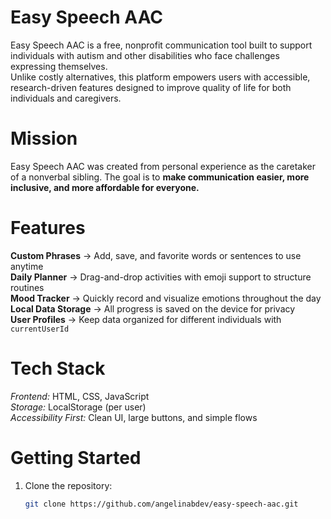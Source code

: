 # Easy Speech AAC
Easy Speech AAC is a free, nonprofit communication tool built to support individuals with autism and other disabilities who face challenges expressing themselves.  
Unlike costly alternatives, this platform empowers users with accessible, research-driven features designed to improve quality of life for both individuals and caregivers.  

# Mission  
Easy Speech AAC was created from personal experience as the caretaker of a nonverbal sibling. The goal is to **make communication easier, more inclusive, and more affordable for everyone.**


# Features  
**Custom Phrases** → Add, save, and favorite words or sentences to use anytime  
**Daily Planner** → Drag-and-drop activities with emoji support to structure routines  
**Mood Tracker** → Quickly record and visualize emotions throughout the day  
**Local Data Storage** → All progress is saved on the device for privacy  
**User Profiles** → Keep data organized for different individuals with `currentUserId`  

# Tech Stack  
*Frontend:* HTML, CSS, JavaScript  
*Storage:* LocalStorage (per user)  
*Accessibility First:* Clean UI, large buttons, and simple flows  

# Getting Started  
1. Clone the repository:  
   ```bash
   git clone https://github.com/angelinabdev/easy-speech-aac.git
